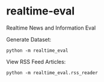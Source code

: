 # realtime-eval
Realtime News and Information Eval

Generate Dataset:
~~~
python -m realtime_eval
~~~

View RSS Feed Articles:
~~~
python -m realtime_eval.rss_reader
~~~